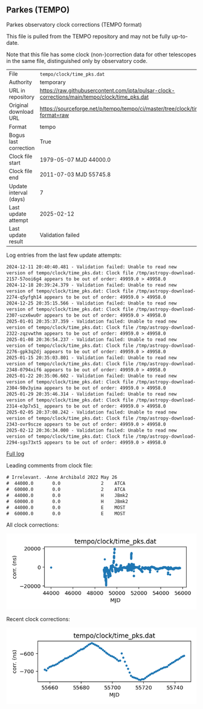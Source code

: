 
## Parkes (TEMPO)

Parkes observatory clock corrections (TEMPO format)

This file is pulled from the TEMPO repository and may not be fully
up-to-date.

Note that this file has some clock (non-)correction data for other
telescopes in the same file, distinguished only by observatory code.

|     |     |
|:--- |:--- |
| File | `tempo/clock/time_pks.dat` |
| Authority | temporary |
| URL in repository | <https://raw.githubusercontent.com/ipta/pulsar-clock-corrections/main/tempo/clock/time_pks.dat> |
| Original download URL | <https://sourceforge.net/p/tempo/tempo/ci/master/tree/clock/time_pks.dat?format=raw> |
| Format | tempo |
| Bogus last correction | True |
| Clock file start | 1979-05-07 MJD 44000.0 |
| Clock file end | 2011-07-03 MJD 55745.8 |
| Update interval (days) | 7 |
| Last update attempt | 2025-02-12 |
| Last update result | Validation failed |

Log entries from the last few update attempts:
```
2024-12-11 20:40:40.481 - Validation failed: Unable to read new version of tempo/clock/time_pks.dat: Clock file /tmp/astropy-download-2157-57ooi6g4 appears to be out of order: 49959.0 > 49958.0
2024-12-18 20:39:24.379 - Validation failed: Unable to read new version of tempo/clock/time_pks.dat: Clock file /tmp/astropy-download-2274-q5yfgh14 appears to be out of order: 49959.0 > 49958.0
2024-12-25 20:35:15.566 - Validation failed: Unable to read new version of tempo/clock/time_pks.dat: Clock file /tmp/astropy-download-2307-uzx6wu0r appears to be out of order: 49959.0 > 49958.0
2025-01-01 20:35:37.359 - Validation failed: Unable to read new version of tempo/clock/time_pks.dat: Clock file /tmp/astropy-download-2322-zqzvwthm appears to be out of order: 49959.0 > 49958.0
2025-01-08 20:36:54.237 - Validation failed: Unable to read new version of tempo/clock/time_pks.dat: Clock file /tmp/astropy-download-2276-gpk3q2dj appears to be out of order: 49959.0 > 49958.0
2025-01-15 20:35:03.801 - Validation failed: Unable to read new version of tempo/clock/time_pks.dat: Clock file /tmp/astropy-download-2348-0794xif6 appears to be out of order: 49959.0 > 49958.0
2025-01-22 20:35:06.602 - Validation failed: Unable to read new version of tempo/clock/time_pks.dat: Clock file /tmp/astropy-download-2304-98v3yima appears to be out of order: 49959.0 > 49958.0
2025-01-29 20:35:46.314 - Validation failed: Unable to read new version of tempo/clock/time_pks.dat: Clock file /tmp/astropy-download-2314-e3p7x51_ appears to be out of order: 49959.0 > 49958.0
2025-02-05 20:37:08.242 - Validation failed: Unable to read new version of tempo/clock/time_pks.dat: Clock file /tmp/astropy-download-2343-ovr9scze appears to be out of order: 49959.0 > 49958.0
2025-02-12 20:36:34.000 - Validation failed: Unable to read new version of tempo/clock/time_pks.dat: Clock file /tmp/astropy-download-2294-sgs73xt5 appears to be out of order: 49959.0 > 49958.0
```
[Full log](https://raw.githubusercontent.com/ipta/pulsar-clock-corrections/main/log/tempo/clock/time_pks.dat.log)

Leading comments from clock file:

    # Irrelevant. -Anne Archibald 2022 May 26
    #  44000.0       0.0               2    ATCA
    #  60000.0       0.0               2    ATCA
    #  44000.0       0.0               H    JBmk2
    #  60000.0       0.0               H    JBmk2
    #  44000.0       0.0               E    MOST
    #  60000.0       0.0               E    MOST



All clock corrections:

![plot of all clock corrections](time_pks.dat.png "All corrections")

Recent clock corrections:

![plot of recent clock corrections](time_pks.dat.short.png "Recent corrections")

